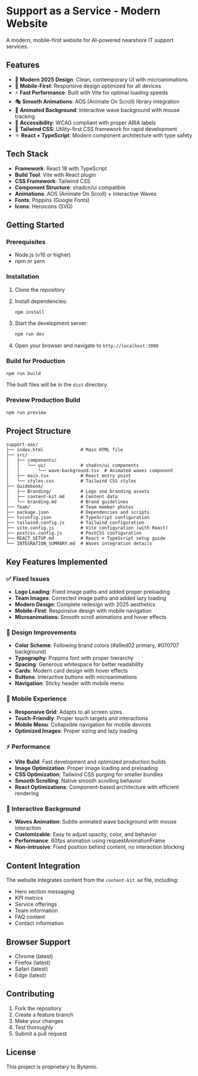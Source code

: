 # Support as a Service - Modern Website

A modern, mobile-first website for AI-powered nearshore IT support services.

## Features

- 🎨 **Modern 2025 Design**: Clean, contemporary UI with microanimations
- 📱 **Mobile-First**: Responsive design optimized for all devices
- ⚡ **Fast Performance**: Built with Vite for optimal loading speeds
- 🎭 **Smooth Animations**: AOS (Animate On Scroll) library integration
- 🌊 **Animated Background**: Interactive wave background with mouse tracking
- 🎯 **Accessibility**: WCAG compliant with proper ARIA labels
- 🎨 **Tailwind CSS**: Utility-first CSS framework for rapid development
- ⚛️ **React + TypeScript**: Modern component architecture with type safety

## Tech Stack

- **Framework**: React 18 with TypeScript
- **Build Tool**: Vite with React plugin
- **CSS Framework**: Tailwind CSS
- **Component Structure**: shadcn/ui compatible
- **Animations**: AOS (Animate On Scroll) + Interactive Waves
- **Fonts**: Poppins (Google Fonts)
- **Icons**: Heroicons (SVG)

## Getting Started

### Prerequisites

- Node.js (v16 or higher)
- npm or yarn

### Installation

1. Clone the repository
2. Install dependencies:
   ```bash
   npm install
   ```

3. Start the development server:
   ```bash
   npm run dev
   ```

4. Open your browser and navigate to `http://localhost:3000`

### Build for Production

```bash
npm run build
```

The built files will be in the `dist` directory.

### Preview Production Build

```bash
npm run preview
```

## Project Structure

```
support-aas/
├── index.html              # Main HTML file
├── src/
│   ├── components/
│   │   └── ui/             # shadcn/ui components
│   │       └── wave-background.tsx  # Animated waves component
│   ├── main.tsx            # React entry point
│   └── styles.css          # Tailwind CSS styles
├── Guidebook/
│   ├── Branding/           # Logo and branding assets
│   ├── content-kit.md      # Content data
│   └── branding.md         # Brand guidelines
├── Team/                   # Team member photos
├── package.json            # Dependencies and scripts
├── tsconfig.json           # TypeScript configuration
├── tailwind.config.js      # Tailwind configuration
├── vite.config.js          # Vite configuration (with React)
├── postcss.config.js       # PostCSS configuration
├── REACT_SETUP.md          # React + TypeScript setup guide
└── INTEGRATION_SUMMARY.md  # Waves integration details
```

## Key Features Implemented

### ✅ Fixed Issues
- **Logo Loading**: Fixed image paths and added proper preloading
- **Team Images**: Corrected image paths and added lazy loading
- **Modern Design**: Complete redesign with 2025 aesthetics
- **Mobile-First**: Responsive design with mobile navigation
- **Microanimations**: Smooth scroll animations and hover effects

### 🎨 Design Improvements
- **Color Scheme**: Following brand colors (#a9ed02 primary, #070707 background)
- **Typography**: Poppins font with proper hierarchy
- **Spacing**: Generous whitespace for better readability
- **Cards**: Modern card design with hover effects
- **Buttons**: Interactive buttons with microanimations
- **Navigation**: Sticky header with mobile menu

### 📱 Mobile Experience
- **Responsive Grid**: Adapts to all screen sizes
- **Touch-Friendly**: Proper touch targets and interactions
- **Mobile Menu**: Collapsible navigation for mobile devices
- **Optimized Images**: Proper sizing and lazy loading

### ⚡ Performance
- **Vite Build**: Fast development and optimized production builds
- **Image Optimization**: Proper image loading and preloading
- **CSS Optimization**: Tailwind CSS purging for smaller bundles
- **Smooth Scrolling**: Native smooth scrolling behavior
- **React Optimizations**: Component-based architecture with efficient rendering

### 🌊 Interactive Background
- **Waves Animation**: Subtle animated wave background with mouse interaction
- **Customizable**: Easy to adjust opacity, color, and behavior
- **Performance**: 60fps animation using requestAnimationFrame
- **Non-intrusive**: Fixed position behind content, no interaction blocking

## Content Integration

The website integrates content from the `content-kit.md` file, including:
- Hero section messaging
- KPI metrics
- Service offerings
- Team information
- FAQ content
- Contact information

## Browser Support

- Chrome (latest)
- Firefox (latest)
- Safari (latest)
- Edge (latest)

## Contributing

1. Fork the repository
2. Create a feature branch
3. Make your changes
4. Test thoroughly
5. Submit a pull request

## License

This project is proprietary to Bytamic.
